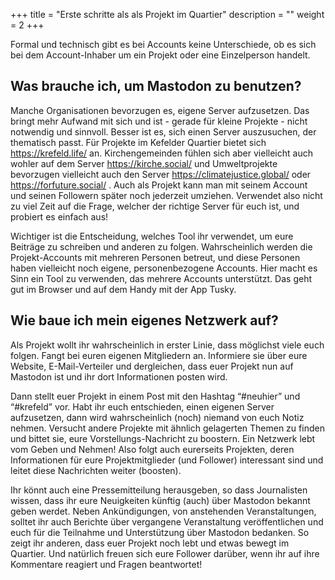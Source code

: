 +++
title = "Erste schritte als als Projekt im Quartier"
description = ""
weight = 2
+++


Formal und technisch gibt es bei Accounts keine Unterschiede, ob es sich bei dem Account-Inhaber um ein Projekt oder eine Einzelperson handelt.

## Was brauche ich, um Mastodon zu benutzen?

Manche Organisationen bevorzugen es, eigene Server aufzusetzen. Das bringt mehr Aufwand mit sich und ist - gerade für kleine Projekte - nicht notwendig und sinnvoll. Besser ist es, sich einen Server auszusuchen, der thematisch passt. Für Projekte im Kefelder Quartier bietet sich https://krefeld.life/ an. Kirchengemeinden fühlen sich aber vielleicht auch wohler auf dem Server https://kirche.social/ und Umweltprojekte bevorzugen vielleicht auch den Server https://climatejustice.global/ oder https://forfuture.social/ . Auch als Projekt kann man mit seinem Account und seinen Followern später noch jederzeit umziehen. Verwendet also nicht zu viel Zeit auf die Frage, welcher der richtige Server für euch ist, und probiert es einfach aus!

Wichtiger ist die Entscheidung, welches Tool ihr verwendet, um eure Beiträge zu schreiben und anderen zu folgen. Wahrscheinlich werden die Projekt-Accounts mit mehreren Personen betreut, und diese Personen haben vielleicht noch eigene, personenbezogene  Accounts. Hier macht es Sinn ein Tool zu verwenden, das mehrere Accounts unterstützt. Das geht gut im Browser und auf dem Handy mit der App Tusky.


## Wie baue ich mein eigenes Netzwerk auf?

Als Projekt wollt ihr wahrscheinlich in erster Linie, dass möglichst viele euch folgen. Fangt bei euren eigenen Mitgliedern an. Informiere sie über eure Website, E-Mail-Verteiler und dergleichen, dass euer Projekt nun auf Mastodon ist und ihr dort Informationen posten wird.

Dann stellt euer Projekt in einem Post mit den Hashtag “#neuhier” und “#krefeld” vor. Habt ihr euch entschieden, einen eigenen Server aufzusetzen, dann wird wahrscheinlich (noch) niemand von euch Notiz nehmen. Versucht andere Projekte mit ähnlich gelagerten Themen zu finden und bittet sie, eure Vorstellungs-Nachricht zu boostern. Ein Netzwerk lebt vom Geben und Nehmen! Also folgt auch eurerseits Projekten, deren Informationen für eure Projektmitglieder (und Follower) interessant sind und leitet diese Nachrichten weiter (boosten).

Ihr könnt auch eine Pressemitteilung herausgeben, so dass Journalisten wissen, dass ihr eure Neuigkeiten künftig (auch) über Mastodon bekannt geben werdet. Neben Ankündigungen, von anstehenden Veranstaltungen, solltet ihr auch Berichte über vergangene Veranstaltung veröffentlichen und euch für die Teilnahme und Unterstützung über Mastodon bedanken.  So zeigt ihr anderen, dass euer Projekt noch lebt und etwas bewegt im Quartier. Und natürlich freuen sich eure Follower darüber, wenn ihr auf ihre Kommentare reagiert und Fragen beantwortet!

